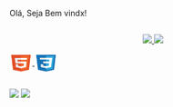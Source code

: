   Olá,  Seja Bem vindx!

##

<div align="center">
  
  <a href="https://github.com/vsoliver">
  <img height="140em" src="https://github-readme-stats.vercel.app/api?username=vsoliver&show_icons=true&theme=dark&include_all_commits=true&count_private=true"/>
  <img height="140em" src="https://github-readme-stats.vercel.app/api/top-langs/?username=vsoliver&layout=compact&langs_count=7&theme=dark"/>
    
</div>
  
  
  <div style="display: inline_block"><br>
    
  <img align="center" alt="vick-HTML" height="30" width="40" src="https://raw.githubusercontent.com/devicons/devicon/master/icons/html5/html5-original.svg">
  <img align="center" alt="vick-CSS" height="30" width="40" src="https://raw.githubusercontent.com/devicons/devicon/master/icons/css3/css3-original.svg">
    
</div>
  
  ##
  
 <div>
    <a href = "victoriasilvaoliveira00@gmail.com"><img src="https://img.shields.io/badge/-Gmail-%23333?style=for-the-badge&logo=gmail&logoColor=white" target="_blank"></a>
     <a href="https://www.linkedin.com/in/victoria-da-silva-oliveira-848066232/" target="_blank"><img src="https://img.shields.io/badge/-LinkedIn-%230077B5?style=for-the-badge&logo=linkedin&logoColor=white" target="_blank"></a> 
  </div>
